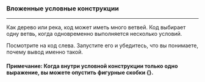 ### Вложенные условные конструкции
***

Как дерево или река, код может иметь много ветвей. Код выбирает одну ветвь, когда одновременно выполняется несколько условий.

Посмотрите на код слева. Запустите его и убедитесь, что вы понимаете, почему вывод именно такой.

#### Примечание: Когда внутри условной конструкции **только одно** выражение, вы можете опустить фигурные скобки {}.